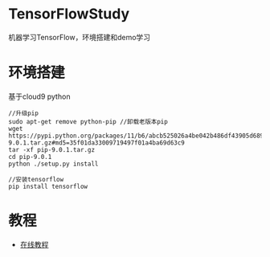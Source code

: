 # TensorFlowStudy
机器学习TensorFlow，环境搭建和demo学习

# 环境搭建

基于cloud9 python

```
//升级pip
sudo apt-get remove python-pip //卸载老版本pip
wget https://pypi.python.org/packages/11/b6/abcb525026a4be042b486df43905d6893fb04f05aac21c32c638e939e447/pip-9.0.1.tar.gz#md5=35f01da33009719497f01a4ba69d63c9
tar -xf pip-9.0.1.tar.gz
cd pip-9.0.1
python ./setup.py install

//安装tensorflow
pip install tensorflow
```
# 教程

- [在线教程](http://www.tensorfly.cn/tfdoc/tutorials/overview.html)
